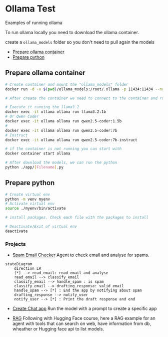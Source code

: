 # Ollama Test
Examples of running ollama


To run ollama locally you need to download the ollama container.

create a `ollama_models` folder so you don't need to pull again the models 

- [Prepare ollama container](#prepare-ollama-container)
- [Prepare python](#prepare-python)

## Prepare ollama container
```sh
# Create container and mount the "ollama_models" folder
docker run -d -v $(pwd)/ollama_models:/root/.ollama -p 11434:11434 --name ollama ollama/ollama

# After create the container we need to connect to the container and run/download the models

# Execute it running the llama3.2
docker exec -it ollama ollama run llama3.2:1b
# Or Qwen Coder
docker exec -it ollama ollama run qwen2.5-coder:1.5b
# 
docker exec -it ollama ollama run qwen2.5-coder:7b
# Instruct
docker exec -it ollama ollama run qwen2.5-coder:7b-instruct

# if the container is not running you can start with
docker container start ollama

# After download the models, we can run the python
python ./app/[Filename].py
```


## Prepare python

```sh
# Create virtual env
python -m venv myenv
# Activate virtual env
source ./myenv/bin/activate

# install packages. Check each file with the packages to install

# Deactivate/Exit of virtual env
deactivate
```



### Projects
- [Spam Email Checker](./apps/spam_checker.py)
Agent to check email and analyse for spams.
```mermaid
stateDiagram
    direction LR
    [*] --> read_email: read email and analyse
    read_email --> classify_email
    classify_email --> handle_spam : is spam
    classify_email --> drafting_response: valid email
    handle_spam --> [*] : End the app by notifying about spam
    drafting_response --> notify_user 
    notify_user --> [*] : Print the draft response and end
```
- [Create Chat app](./apps/create_chat.py)
Run the model with a prompt to create a specific app

- [RAG](./apps/rag/app.py)
Following with Hugging Face course, here a RAG example for an agent with tools that can search on web, have information from db, wheather or Hugging face api to list models.
